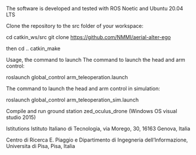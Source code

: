 The software is developed and tested with ROS Noetic and Ubuntu 20.04 LTS

Clone the repository to the src folder of your workspace:

cd catkin_ws/src
git clone https://github.com/NMMI/aerial-alter-ego

then
cd ..
catkin_make


Usage, the command to launch
The command to launch the head and arm control:

roslaunch global_control arm_teleoperation.launch

The command to launch the head and arm control in simulation:

roslaunch global_control arm_teleoperation_sim.launch



Compile and run ground station zed_oculus_drone (Windows OS visual studio 2015) 

Istitutions
Istituto Italiano di Tecnologia, via Morego, 30, 16163 Genova, Italia

Centro di Ricerca E. Piaggio e Dipartimento di Ingegneria dell’Informazione, Universita di Pisa, Pisa, Italia